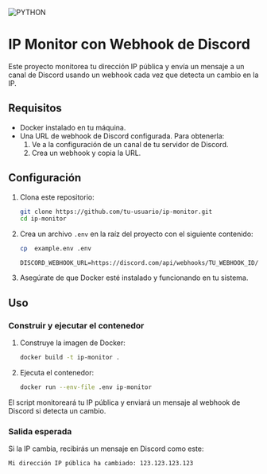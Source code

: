 ![PYTHON](https://img.shields.io/badge/Python-FFD43B?style=for-the-badge&logo=python&logoColor=blue)

# IP Monitor con Webhook de Discord

Este proyecto monitorea tu dirección IP pública y envía un mensaje a un canal de Discord usando un webhook cada vez que detecta un cambio en la IP.


## Requisitos

- Docker instalado en tu máquina.
- Una URL de webhook de Discord configurada. Para obtenerla:
  1. Ve a la configuración de un canal de tu servidor de Discord.
  2. Crea un webhook y copia la URL.

## Configuración

1. Clona este repositorio:
   ```bash
   git clone https://github.com/tu-usuario/ip-monitor.git
   cd ip-monitor
   ```

2. Crea un archivo `.env` en la raíz del proyecto con el siguiente contenido:

   ```bash
   cp  example.env .env
   ```

   ```plaintext
   DISCORD_WEBHOOK_URL=https://discord.com/api/webhooks/TU_WEBHOOK_ID/TU_WEBHOOK_TOKEN
   ```

3. Asegúrate de que Docker esté instalado y funcionando en tu sistema.

## Uso

### Construir y ejecutar el contenedor

1. Construye la imagen de Docker:
   ```bash
   docker build -t ip-monitor .
   ```

2. Ejecuta el contenedor:
   ```bash
   docker run --env-file .env ip-monitor
   ```

El script monitoreará tu IP pública y enviará un mensaje al webhook de Discord si detecta un cambio.

### Salida esperada

Si la IP cambia, recibirás un mensaje en Discord como este:

```
Mi dirección IP pública ha cambiado: 123.123.123.123
```